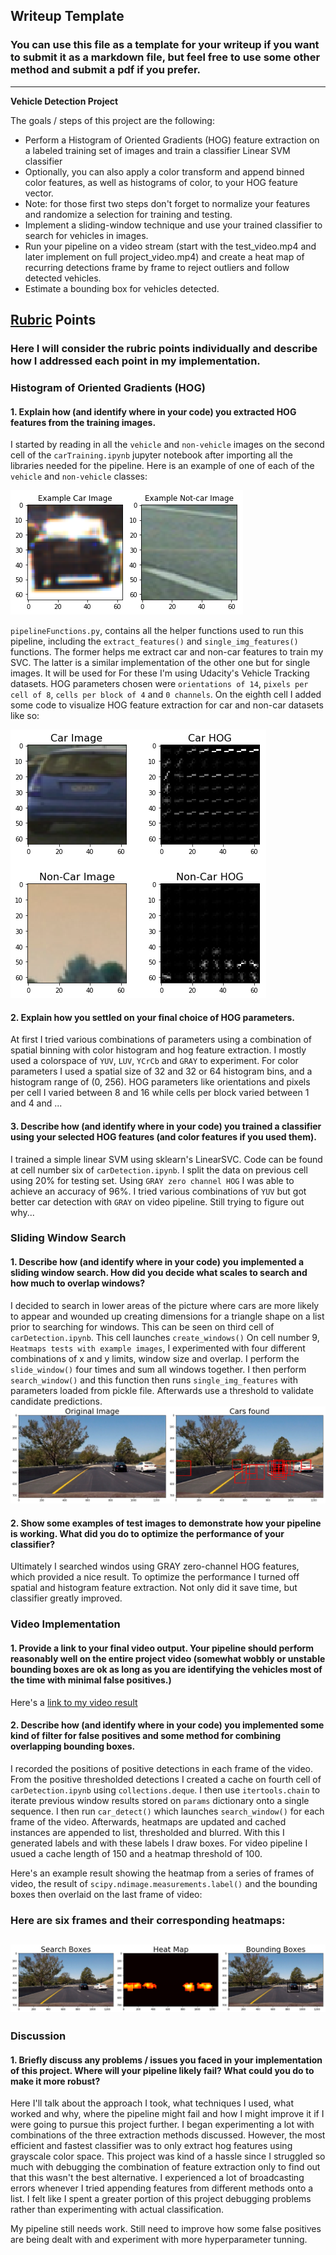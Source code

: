 ## Writeup Template
### You can use this file as a template for your writeup if you want to submit it as a markdown file, but feel free to use some other method and submit a pdf if you prefer.

---

**Vehicle Detection Project**

The goals / steps of this project are the following:

* Perform a Histogram of Oriented Gradients (HOG) feature extraction on a labeled training set of images and train a classifier Linear SVM classifier
* Optionally, you can also apply a color transform and append binned color features, as well as histograms of color, to your HOG feature vector.
* Note: for those first two steps don't forget to normalize your features and randomize a selection for training and testing.
* Implement a sliding-window technique and use your trained classifier to search for vehicles in images.
* Run your pipeline on a video stream (start with the test_video.mp4 and later implement on full project_video.mp4) and create a heat map of recurring detections frame by frame to reject outliers and follow detected vehicles.
* Estimate a bounding box for vehicles detected.

[//]: # (Image References)
[image1]: ./output_images/car_not_car.png
[image2]: ./output_images/HOG_example.png
[image3]: ./output_images/sliding_window.png
[image4]: ./examples/sliding_window.jpg
[image5]: ./output_images/heat_map1.png
[video1]: ./test_video_out-primitive.mp4

## [Rubric](https://review.udacity.com/#!/rubrics/513/view) Points
### Here I will consider the rubric points individually and describe how I addressed each point in my implementation.  

### Histogram of Oriented Gradients (HOG)

#### 1. Explain how (and identify where in your code) you extracted HOG features from the training images.

I started by reading in all the `vehicle` and `non-vehicle` images on the second cell of the `carTraining.ipynb` jupyter notebook after importing all the libraries needed for the pipeline.  Here is an example of one of each of the `vehicle` and `non-vehicle` classes:

![alt text][image1]

`pipelineFunctions.py`, contains all the helper functions used to run this pipeline, including the `extract_features()` and `single_img_features()` functions. The former helps me extract car and non-car features to train my SVC. The latter is a similar implementation of the other one but for single images. It will be used for  For these I'm using Udacity's Vehicle Tracking datasets. HOG parameters chosen were `orientations of 14`, `pixels per cell of 8`, `cells per block of 4` and `0 channels`. On the eighth cell I added some code to visualize HOG feature extraction for car and non-car datasets like so:

![alt text][image2]

#### 2. Explain how you settled on your final choice of HOG parameters.

At first I tried various combinations of parameters using a combination of spatial binning with color histogram and hog feature extraction. I mostly used a colorspace of `YUV`, `LUV`, `YCrCb` and `GRAY` to experiment. For color parameters I used a spatial size of 32 and 32 or 64 histogram bins, and a histogram range of (0, 256). HOG parameters like orientations and pixels per cell I varied between 8 and 16 while cells per block varied between 1 and 4 and   ...

#### 3. Describe how (and identify where in your code) you trained a classifier using your selected HOG features (and color features if you used them).

I trained a simple linear SVM using sklearn's LinearSVC. Code can be found at cell number six of `carDetection.ipynb`. I split the data on previous cell using 20% for testing set. Using `GRAY zero channel HOG` I was able to achieve an accuracy of 96%. I tried various combinations of `YUV` but got better car detection with `GRAY` on video pipeline. Still trying to figure out why...

### Sliding Window Search

#### 1. Describe how (and identify where in your code) you implemented a sliding window search.  How did you decide what scales to search and how much to overlap windows?

I decided to search in lower areas of the picture where cars are more likely to appear and wounded up creating dimensions for a triangle shape on a list prior to searching for windows. This can be seen on third cell of `carDetection.ipynb`. This cell launches `create_windows()`   On cell number 9, `Heatmaps tests with example images`, I experimented with four different combinations of x and y limits, window size and overlap. I perform the `slide_window()` four times and sum all windows together. I then perform `search_window()` and this function then runs `single_img_features` with parameters loaded from pickle file. Afterwards use a threshold to validate candidate predictions.
![alt text][image3]

#### 2. Show some examples of test images to demonstrate how your pipeline is working.  What did you do to optimize the performance of your classifier?

Ultimately I searched windos using GRAY zero-channel HOG features, which provided a nice result. To optimize the performance I turned off spatial and histogram feature extraction. Not only did it save time, but classifier greatly improved.

### Video Implementation

#### 1. Provide a link to your final video output.  Your pipeline should perform reasonably well on the entire project video (somewhat wobbly or unstable bounding boxes are ok as long as you are identifying the vehicles most of the time with minimal false positives.)
Here's a [link to my video result](./test_video_out.mp4)


#### 2. Describe how (and identify where in your code) you implemented some kind of filter for false positives and some method for combining overlapping bounding boxes.

I recorded the positions of positive detections in each frame of the video.  From the positive thresholded detections I created a cache on fourth cell of `carDetection.ipynb` using `collections.deque`. I then use `itertools.chain` to iterate previous window results stored on `params` dictionary onto a single sequence.  I then run `car_detect()` which launches `search_window()` for each frame of the video. Afterwards, heatmaps are updated and cached instances are appended to list,  thresholded and blurred. With this I generated labels and with these labels I draw boxes. For video pipeline I usued a cache length of 150 and a heatmap threshold of 100.

Here's an example result showing the heatmap from a series of frames of video, the result of `scipy.ndimage.measurements.label()` and the bounding boxes then overlaid on the last frame of video:

### Here are six frames and their corresponding heatmaps:

![alt text][image5]
---

### Discussion

#### 1. Briefly discuss any problems / issues you faced in your implementation of this project.  Where will your pipeline likely fail?  What could you do to make it more robust?

Here I'll talk about the approach I took, what techniques I used, what worked and why, where the pipeline might fail and how I might improve it if I were going to pursue this project further. I began experimenting a lot with combinations of the three extraction methods discussed. However, the most efficient and fastest classifier was to only extract hog features using grayscale color space. This project was kind of a hassle since I struggled so much with debugging the combination of feature extraction only to find out that this wasn't the best alternative. I experienced a lot of broadcasting errors whenever I tried appending features from different methods onto a list. I felt like I spent a greater portion of this project debugging problems rather than experimenting with actual classification.

My pipeline still needs work. Still need to improve how some false positives are being dealt with and experiment with more hyperparameter tunning.

